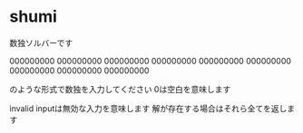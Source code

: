 # shumi
数独ソルバーです

000000000
000000000
000000000
000000000
000000000
000000000
000000000
000000000
000000000

のような形式で数独を入力してください
0は空白を意味します

invalid inputは無効な入力を意味します
解が存在する場合はそれら全てを返します
